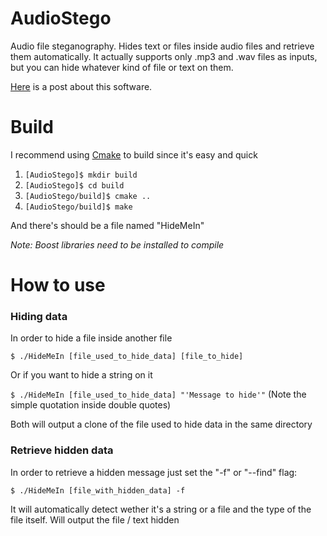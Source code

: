 AudioStego
==========

Audio file steganography. Hides text or files inside audio files and retrieve them automatically.
It actually supports only .mp3 and .wav files as inputs, but you can hide whatever kind of file or text on them.

[Here](http://danielcardeenas.github.io/blog/2014/11/13/steganography-%7C-hiding-data-inside-an-audio-file/) is a post about this software.

Build
==========
I recommend using [Cmake](http://www.cmake.org/install/) to build since it's easy and quick

1. `[AudioStego]$ mkdir build`
2. `[AudioStego]$ cd build`
3. `[AudioStego/build]$ cmake ..`
4. `[AudioStego/build]$ make`

And there's should be a file named "HideMeIn"

*Note: Boost libraries need to be installed to compile*

How to use
==========

### Hiding data
In order to hide a file inside another file

`$ ./HideMeIn [file_used_to_hide_data] [file_to_hide]`

Or if you want to hide a string on it

`$ ./HideMeIn [file_used_to_hide_data] "'Message to hide'"` (Note the simple quotation inside double quotes)

Both will output a clone of the file used to hide data in the same directory

### Retrieve hidden data
In order to retrieve a hidden message just set the "-f" or "--find" flag:

`$ ./HideMeIn [file_with_hidden_data] -f`

It will automatically detect wether it's a string or a file and the type of the file itself.
Will output the file / text hidden
